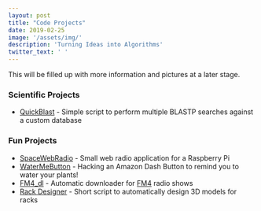 ```yaml
---
layout: post
title: "Code Projects"
date: 2019-02-25
image: '/assets/img/'
description: 'Turning Ideas into Algorithms'
twitter_text: ' '
---
```


This will be filled up with more information and pictures at a later stage.

### Scientific Projects
- [QuickBlast](https://gitlab.com/alexander.kutschera/quickblast) - Simple script to perform multiple BLASTP searches against a custom database

### Fun Projects
- [SpaceWebRadio](https://github.com/vektorious/SpaceWebRadio) - Small web radio application for a Raspberry Pi
- [WaterMeButton](https://github.com/vektorious/WaterMeButton) - Hacking an Amazon Dash Button to remind you to water your plants!
- [FM4_dl](https://github.com/vektorious/FM4_dl) - Automatic downloader for [FM4](https://fm4.orf.at/) radio shows
- [Rack Designer](https://www.youmagine.com/designs/3d-rack-designer) - Short script to automatically design 3D models for racks
